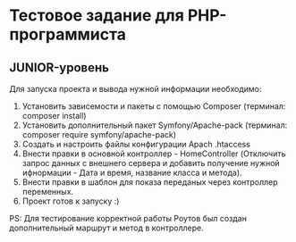 # Тестовое задание для PHP-программиста

## JUNIOR-уровень

Для запуска проекта и вывода нужной информации необходимо:

1. Установить зависемости и пакеты с помощью Composer (терминал: composer install)
2. Установить дополнительный пакет Symfony/Apache-pack (терминал: composer require symfony/apache-pack)
3. Создать и настроить файлы конфигурации Apach .htaccess
4. Внести правки в основной контроллер - HomeController (Отключить запрос данных с внешнего сервера и добавить получение нужной ифнормации - Дата и время, название класса и метода).
5. Внести правки в шаблон для показа переданых через контроллер переменных.
6. Проект готов к запуску :)

PS: Для тестирование корректной работы Роутов был создан дополнительный маршрут и метод в контроллере.
